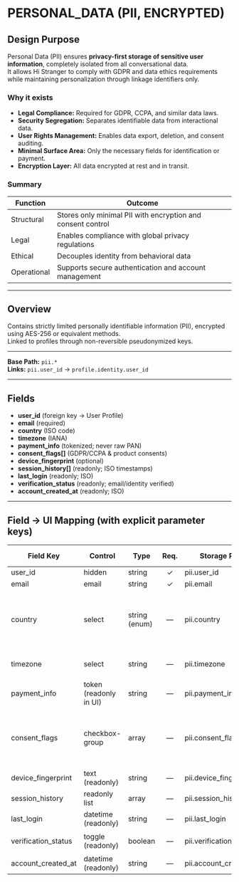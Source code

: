 # PERSONAL_DATA (PII, ENCRYPTED)

## Design Purpose
Personal Data (PII) ensures **privacy-first storage of sensitive user information**, completely isolated from all conversational data.  
It allows Hi Stranger to comply with GDPR and data ethics requirements while maintaining personalization through linkage identifiers only.

### Why it exists
- **Legal Compliance:** Required for GDPR, CCPA, and similar data laws.  
- **Security Segregation:** Separates identifiable data from interactional data.  
- **User Rights Management:** Enables data export, deletion, and consent auditing.  
- **Minimal Surface Area:** Only the necessary fields for identification or payment.  
- **Encryption Layer:** All data encrypted at rest and in transit.

### Summary
| Function | Outcome |
|-----------|----------|
| Structural | Stores only minimal PII with encryption and consent control |
| Legal | Enables compliance with global privacy regulations |
| Ethical | Decouples identity from behavioral data |
| Operational | Supports secure authentication and account management |

---

## Overview
Contains strictly limited personally identifiable information (PII), encrypted using AES-256 or equivalent methods.  
Linked to profiles through non-reversible pseudonymized keys.

---

**Base Path:** `pii.*`  
**Links:** `pii.user_id` → `profile.identity.user_id`

---

## Fields
- **user_id** (foreign key → User Profile)  
- **email** (required)  
- **country** (ISO code)  
- **timezone** (IANA)  
- **payment_info** (tokenized; never raw PAN)  
- **consent_flags[]** (GDPR/CCPA & product consents)  
- **device_fingerprint** (optional)  
- **session_history[]** (readonly; ISO timestamps)  
- **last_login** (readonly; ISO)  
- **verification_status** (readonly; email/identity verified)  
- **account_created_at** (readonly; ISO)

---

## Field → UI Mapping (with explicit parameter keys)

| Field Key | Control | Type | Req. | Storage Path | Options / Enum (key = label) |
|---|---|---|:--:|---|---|
| user_id | hidden | string | ✓ | pii.user_id | — |
| email | email | string | ✓ | pii.email | — |
| country | select | string (enum) | — | pii.country | `DE = "Germany"<br>US = "United States"<br>GB = "United Kingdom"<br>PT = "Portugal"<br>ES = "Spain"<br>FR = "France"<br>… (ISO 3166-1 alpha-2)` |
| timezone | select | string | — | pii.timezone | `Europe/Berlin`, `Europe/Lisbon`, `UTC`, … (IANA) |
| payment_info | token (readonly in UI) | string | — | pii.payment_info | `tokenized = "PCI Token"` |
| consent_flags | checkbox-group | array<string> | — | pii.consent_flags | `gdpr_terms = "Terms accepted (GDPR)"<br>privacy_policy = "Privacy Policy accepted"<br>marketing_opt_in = "Marketing emails opt-in"` |
| device_fingerprint | text (readonly) | string | — | pii.device_fingerprint | — |
| session_history | readonly list | array<string> | — | pii.session_history | ISO timestamps |
| last_login | datetime (readonly) | string | — | pii.last_login | ISO |
| verification_status | toggle (readonly) | boolean | — | pii.verification_status | `true = "Verified"<br>false = "Not verified"` |
| account_created_at | datetime (readonly) | string | — | pii.account_created_at | ISO |